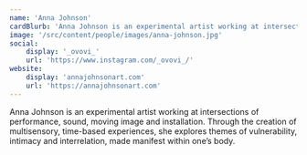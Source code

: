 ```yaml
---
name: 'Anna Johnson'
cardBlurb: 'Anna Johnson is an experimental artist working at intersections of performance, sound, moving image and installation. Through the creation of multisensory, time-based experiences, she explores themes of vulnerability, intimacy and interrelation, made manifest within one’s body.'
image: '/src/content/people/images/anna-johnson.jpg'
social:
    display: '_ovovi_'
    url: 'https://www.instagram.com/_ovovi_/'
website:
    display: 'annajohnsonart.com'
    url: 'https://annajohnsonart.com'
---
```


Anna Johnson is an experimental artist working at intersections of performance, sound, moving image and installation. Through the creation of multisensory, time-based experiences, she explores themes of vulnerability, intimacy and interrelation, made manifest within one’s body.
